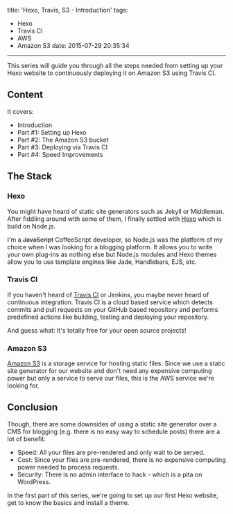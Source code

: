 title: 'Hexo, Travis, S3 - Introduction'
tags:
  - Hexo
  - Travis CI
  - AWS
  - Amazon S3
date: 2015-07-29 20:35:34
---


This series will guide you through all the steps needed from setting up your Hexo website to continuously deploying it on Amazon S3 using Travis CI.

<!-- more -->

## Content

It covers:

* Introduction
* Part #1: Setting up Hexo
* Part #2: The Amazon S3 bucket
* Part #3: Deploying via Travis CI
* Part #4: Speed Improvements

## The Stack

### Hexo

You might have heard of static site generators such as Jekyll or Middleman.
After fiddling around with some of them, I finally settled with [Hexo](https://hexo.io/) which is build on Node.js.

I'm a ~~JavaScript~~ CoffeeScript developer, so Node.js was the platform of my choice when I was looking for a blogging platform. It allows you to write your own plug-ins as nothing else but Node.js modules and Hexo themes allow you to use template engines like Jade, Handlebars, EJS, etc.

### Travis CI

If you haven't heard of [Travis CI](https://travis-ci.org/) or Jenkins, you maybe never heard of continuous integration. Travis CI is a cloud based service which detects commits and pull requests on your GitHub based repository and performs predefined actions like building, testing and deploying your repository.

And guess what: It's totally free for your open source projects!

### Amazon S3

[Amazon S3](https://aws.amazon.com/s3/) is a storage service for hosting static files. Since we use a static site generator for our website and don't need any expensive computing power but only a service to serve our files, this is the AWS service we're looking for.

## Conclusion

Though, there are some downsides of using a static site generator over a CMS for blogging (e.g. there is no easy way to schedule posts) there are a lot of benefit: 

* Speed: All your files are pre-rendered and only wait to be served.
* Cost: Since your files are pre-rendered, there is no expensive computing power needed to process requests.
* Security: There is no admin interface to hack - which is a pita on WordPress.

In the first part of this series, we're going to set up our first Hexo website, get to know the basics and install a theme.
